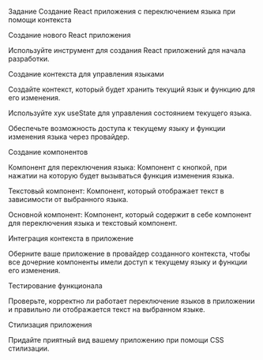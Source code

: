 Задание
Создание React приложения с переключением языка при помощи контекста


Создание нового React приложения


Используйте инструмент для создания React приложений для начала разработки.


Создание контекста для управления языками


Создайте контекст, который будет хранить текущий язык и функцию для его изменения.


Используйте хук useState для управления состоянием текущего языка.


Обеспечьте возможность доступа к текущему языку и функции изменения языка через провайдер.


Создание компонентов


Компонент для переключения языка: Компонент с кнопкой, при нажатии на которую будет вызываться функция изменения языка.


Текстовый компонент: Компонент, который отображает текст в зависимости от выбранного языка.


Основной компонент: Компонент, который содержит в себе компонент для переключения языка и текстовый компонент.


Интеграция контекста в приложение


Оберните ваше приложение в провайдер созданного контекста, чтобы все дочерние компоненты имели доступ к текущему языку и функции его изменения.


Тестирование функционала


Проверьте, корректно ли работает переключение языков в приложении и правильно ли отображается текст на выбранном языке.


Стилизация приложения


Придайте приятный вид вашему приложению при помощи CSS стилизации.